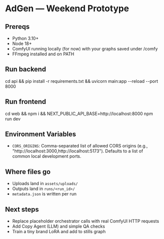 # AdGen — Weekend Prototype

## Prereqs
- Python 3.10+
- Node 18+
- ComfyUI running locally (for now) with your graphs saved under /comfy
- FFmpeg installed and on PATH

## Run backend
cd api && pip install -r requirements.txt && uvicorn main:app --reload --port 8000

## Run frontend
cd web && npm i && NEXT_PUBLIC_API_BASE=http://localhost:8000 npm run dev

## Environment Variables
- `CORS_ORIGINS`: Comma-separated list of allowed CORS origins (e.g., "http://localhost:3000,http://localhost:5173"). Defaults to a list of common local development ports.

## Where files go
- Uploads land in `assets/uploads/`
- Outputs land in `runs/<run_id>/`
- `metadata.json` is written per run

## Next steps
- Replace placeholder orchestrator calls with real ComfyUI HTTP requests
- Add Copy Agent (LLM) and simple QA checks
- Train a tiny brand LoRA and add to stills graph
